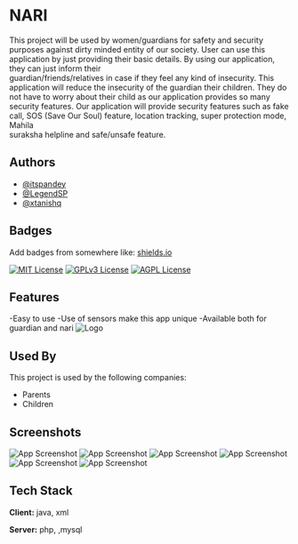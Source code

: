 
# NARI

This project will be used by women/guardians for safety and security 
purposes against dirty minded entity of our society. 
User can use this application by just providing their basic details. 
 By using our application, they can just inform their  
guardian/friends/relatives in case if they feel any kind of insecurity. 
This application will reduce the insecurity of the guardian their children. 
They do not have to worry about their child as our application provides so 
many security features.
Our application will provide security features such as fake call, SOS 
(Save Our Soul) feature, location tracking, super protection mode, Mahila  
suraksha helpline and safe/unsafe feature.


## Authors

- [@itspandey](https://www.github.com/itspandey)
- [@LegendSP](https://www.github.com/LegendSP)
- [@xtanishq](https://www.github.com/xtanishq)


## Badges

Add badges from somewhere like: [shields.io](https://shields.io/)

[![MIT License](https://img.shields.io/badge/License-MIT-green.svg)](https://choosealicense.com/licenses/mit/)
[![GPLv3 License](https://img.shields.io/badge/License-GPL%20v3-yellow.svg)](https://opensource.org/licenses/)
[![AGPL License](https://img.shields.io/badge/license-AGPL-blue.svg)](http://www.gnu.org/licenses/agpl-3.0)


## Features

-Easy to use
-Use of sensors make this app unique
-Available both for guardian and nari
![Logo](https://cdn.truelancer.com/upload-full/290680-logo-Nari.jpg)


## Used By

This project is used by the following companies:

- Parents
- Children


## Screenshots

![App Screenshot](https://github.com/xtanishq/NARI/blob/main/screenshot/choose.jpg?raw=true)
![App Screenshot](https://github.com/xtanishq/NARI/blob/main/screenshot/map.jpg?raw=true)
![App Screenshot](https://github.com/xtanishq/NARI/blob/main/screenshot/pDashboard.jpg?raw=true)
![App Screenshot](https://github.com/xtanishq/NARI/blob/main/screenshot/permission.jpg?raw=true)
![App Screenshot](https://github.com/xtanishq/NARI/blob/main/screenshot/signup.jpg?raw=true)
![App Screenshot](https://github.com/xtanishq/NARI/blob/main/screenshot/sos.jpg?raw=true)


## Tech Stack

**Client:** java, xml

**Server:** php, ,mysql

